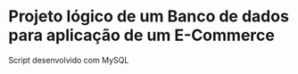 # Projeto lógico de um Banco de dados para aplicação de um E-Commerce
Script desenvolvido com MySQL

